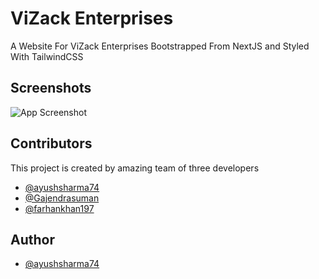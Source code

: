 
# ViZack Enterprises

A Website For ViZack Enterprises Bootstrapped From NextJS and Styled With TailwindCSS


## Screenshots

![App Screenshot](https://res.cloudinary.com/ayushsharma/image/upload/f_auto,q_auto/Screenshot_16_goudxx)


## Contributors

This project is created by amazing team of three developers

- [@ayushsharma74](https://github.com/ayushsharma74)
- [@Gajendrasuman](https://github.com/Gajendrasuman)
- [@farhankhan197](https://github.com/farhankhan197)

## Author

- [@ayushsharma74](https://github.com/ayushsharma74)


